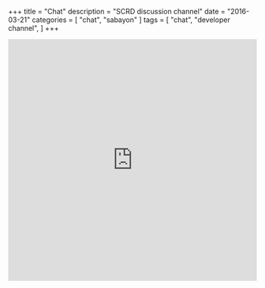 +++
title = "Chat"
description = "SCRD discussion channel"
date = "2016-03-21"
categories = [ "chat", "sabayon" ]
tags = [
    "chat",
    "developer channel",
]
+++

<div class="embed-responsive embed-responsive-4by3">
<iframe src="https://kiwiirc.com/client/chat.freenode.net/?nick=SabayonGuest|?&theme=cli#sabayon-dev" style="border:0; width:100%; height:490px;"></iframe>
</div>
